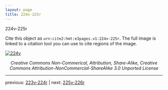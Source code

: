 ```yaml
---
layout: page
title: 224v-225r
---
```


224v-225r

Cite this object as `urn:cite2:hmt:e3pages.v1:224v-225r`.  The full image is linked to a citation tool you can use to cite regions of the image.

[![224v](http://www.homermultitext.org/iipsrv?IIIF=/project/homer/pyramidal/deepzoom/hmt/e3bifolio/v1/E3_224v_225r.tif/full/800,/0/default.jpg)](http://www.homermultitext.org/ict2/?urn=urn:cite2:hmt:e3bifolio.v1:E3_224v_225r) 

<p style="text-align: center; font-style: italic;">Creative Commons Non-Commerical, Attribution, Share-Alike, Creative Commons Attribution-NonCommercial-ShareAlike 3.0 Unported License</p>

---

previous: [223v-224r](../223v-224r/) | next: [225v-226r](../225v-226r/)